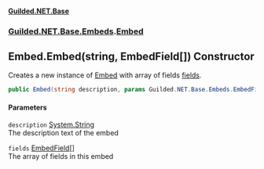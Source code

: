 
#### [Guilded.NET.Base](Guilded_NET_Base 'Guilded_NET_Base')
### [Guilded.NET.Base.Embeds](Guilded_NET_Base#Guilded_NET_Base_Embeds 'Guilded.NET.Base.Embeds').[Embed](Embed 'Guilded.NET.Base.Embeds.Embed')
## Embed.Embed(string, EmbedField[]) Constructor
Creates a new instance of [Embed](Embed 'Guilded.NET.Base.Embeds.Embed') with array of fields [fields](Embed_Embed(string_EmbedField__)#Guilded_NET_Base_Embeds_Embed_Embed(string_Guilded_NET_Base_Embeds_EmbedField__)_fields 'Guilded.NET.Base.Embeds.Embed.Embed(string, Guilded.NET.Base.Embeds.EmbedField[]).fields').  
```csharp
public Embed(string description, params Guilded.NET.Base.Embeds.EmbedField[] fields);
```

#### Parameters
<a name='Guilded_NET_Base_Embeds_Embed_Embed(string_Guilded_NET_Base_Embeds_EmbedField__)_description'></a>
`description` [System.String](https://docs.microsoft.com/en-us/dotnet/api/System.String 'System.String')  
The description text of the embed
  
<a name='Guilded_NET_Base_Embeds_Embed_Embed(string_Guilded_NET_Base_Embeds_EmbedField__)_fields'></a>
`fields` [EmbedField](EmbedField 'Guilded.NET.Base.Embeds.EmbedField')[[]](https://docs.microsoft.com/en-us/dotnet/api/System.Array 'System.Array')  
The array of fields in this embed
  
